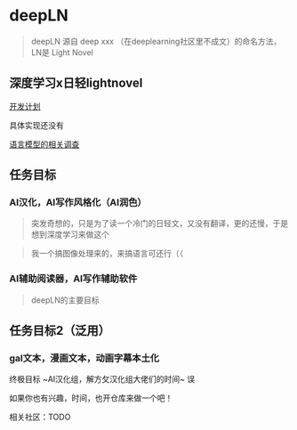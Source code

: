 # deepLN
> deepLN 源自 deep xxx （在deeplearning社区里不成文）的命名方法，LN是 Light Novel

## 深度学习x日轻lightnovel

[开发计划](https://github.com/huaji0353/deepLN/blob/master/plan.md)

具体实现还没有

[语言模型的相关调查](https://github.com/huaji0353/deepLN/blob/master/survey.md)

## 任务目标
### AI汉化，AI写作风格化（AI润色）

> 突发奇想的，只是为了读一个冷门的日轻文，又没有翻译，更的还慢，于是想到深度学习来做这个

> 我一个搞图像处理来的，来搞语言可还行（（

### AI辅助阅读器，AI写作辅助软件
> deepLN的主要目标

## 任务目标2（泛用）
### gal文本，漫画文本，动画字幕本土化
终极目标 ~AI汉化组，解方攵汉化组大佬们的时间~ 误



如果你也有兴趣，时间，也开仓库来做一个吧！

相关社区：TODO
